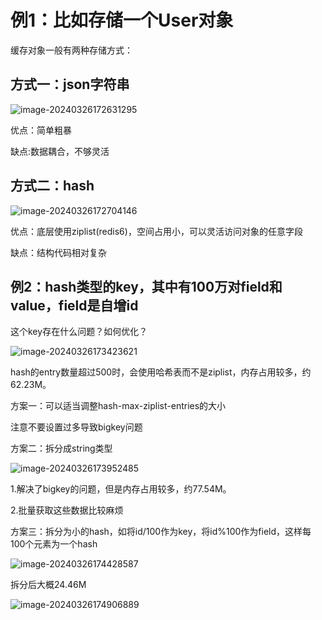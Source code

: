 # 例1：比如存储一个User对象

缓存对象一般有两种存储方式：

## 方式一：json字符串

![image-20240326172631295](https://gitee.com/dongguo4812_admin/image/raw/master/image/202403261754763.png)

优点：简单粗暴

缺点:数据耦合，不够灵活

## 方式二：hash

![image-20240326172704146](https://gitee.com/dongguo4812_admin/image/raw/master/image/202403261754359.png)

优点：底层使用ziplist(redis6)，空间占用小，可以灵活访问对象的任意字段

缺点：结构代码相对复杂

## 例2：hash类型的key，其中有100万对field和value，field是自增id

这个key存在什么问题？如何优化？

![image-20240326173423621](https://gitee.com/dongguo4812_admin/image/raw/master/image/202403261754614.png)

hash的entry数量超过500时，会使用哈希表而不是ziplist，内存占用较多，约62.23M。

方案一：可以适当调整hash-max-ziplist-entries的大小

注意不要设置过多导致bigkey问题

方案二：拆分成string类型

![image-20240326173952485](https://gitee.com/dongguo4812_admin/image/raw/master/image/202403261754609.png)

1.解决了bigkey的问题，但是内存占用较多，约77.54M。

2.批量获取这些数据比较麻烦

方案三：拆分为小的hash，如将id/100作为key，将id%100作为field，这样每100个元素为一个hash

![image-20240326174428587](https://gitee.com/dongguo4812_admin/image/raw/master/image/202403261754390.png)

拆分后大概24.46M

![image-20240326174906889](https://gitee.com/dongguo4812_admin/image/raw/master/image/202403261755815.png)
